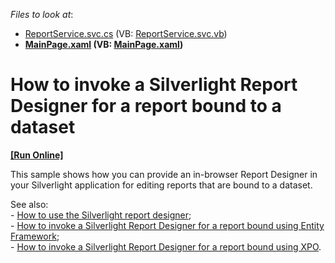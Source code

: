 <!-- default file list -->
*Files to look at*:

* [ReportService.svc.cs](./CS/ReportsSample.Web/ReportService.svc.cs) (VB: [ReportService.svc.vb](./VB/ReportsSample.Web/ReportService.svc.vb))
* **[MainPage.xaml](./CS/ReportsSample/MainPage.xaml) (VB: [MainPage.xaml](./VB/ReportsSample/MainPage.xaml))**
<!-- default file list end -->
# How to invoke a Silverlight Report Designer for a report bound to a dataset
<!-- run online -->
**[[Run Online]](https://codecentral.devexpress.com/e3729)**
<!-- run online end -->


<p>This sample shows how you can provide an in-browser Report Designer in your Silverlight application for editing reports that are bound to a dataset.</p><p>See also:<br />
- <a href="https://www.devexpress.com/Support/Center/p/E3690">How to use the Silverlight report designer</a>;<br />
- <a href="https://www.devexpress.com/Support/Center/p/E3730">How to invoke a Silverlight Report Designer for a report bound using Entity Framework</a>;<br />
- <a href="https://www.devexpress.com/Support/Center/p/E3731">How to invoke a Silverlight Report Designer for a report bound using XPO</a>.</p>

<br/>


